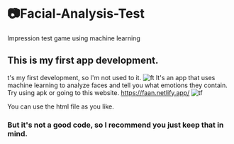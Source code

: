 # :camera:Facial-Analysis-Test
Impression test game using machine learning

## This is my first app development.
t's my first development, so I'm not used to it.
![ft](https://github.com/gkakcl74/Facial-Analysis-Test/assets/87428661/51a5a851-ba10-4be0-825d-747cb9332f4c)
It's an app that uses machine learning to analyze faces and tell you what emotions they contain.
Try using apk or going to this website. https://faan.netlify.app/
![tf](https://github.com/gkakcl74/Facial-Analysis-Test/assets/87428661/9f3d85ea-6831-4d34-90e8-c34a73b7bce5)

You can use the html file as you like.
### But it's not a good code, so I recommend you just keep that in mind.
